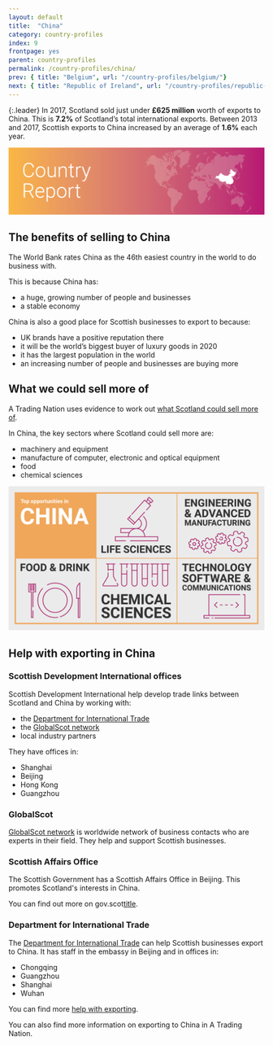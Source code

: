```yaml
---
layout: default
title:  "China"
category: country-profiles
index: 9
frontpage: yes
parent: country-profiles
permalink: /country-profiles/china/
prev: { title: "Belgium", url: "/country-profiles/belgium/"}
next: { title: "Republic of Ireland", url: "/country-profiles/republic-of-ireland/"}
---
```


{:.leader}
In 2017, Scotland sold just under **£625 million** worth of exports to China. This is **7.2%** of Scotland’s total international exports. Between 2013 and 2017, Scottish exports to China increased by an average of **1.6%** each year.

![An image of China outlined on a map](/assets/images/country_maps/09-China.png)

## The benefits of selling to China

The World Bank rates China as the 46th easiest country in the world to do business with.

This is because China has:

* a huge, growing number of people and businesses
* a stable economy

China is also a good place for Scottish businesses to export to because:

* UK brands have a positive reputation there
* it will be the world’s biggest buyer of luxury goods in 2020
* it has the largest population in the world
* an increasing number of people and businesses are buying more

## What we could sell more of
A Trading Nation uses evidence to work out [what Scotland could sell more of](https://tradingnation.mygov.scot/what-people-are-buying/).

In China, the key sectors where Scotland could sell more are:

* machinery and equipment
* manufacture of computer, electronic and optical equipment
* food
* chemical sciences

![An infographic of top opportunities in China](/assets/images/country_infographics/09-China-top-opportunities.png)

## Help with exporting in China

### Scottish Development International offices
Scottish Development International help develop trade links between Scotland and China by working with:

* the [Department for International Trade](https://www.gov.uk/government/organisations/department-for-international-trade)
* the [GlobalScot network](https://www.globalscot.com/)
* local industry partners

They have offices in:

* Shanghai
* Beijing
* Hong Kong
* Guangzhou

### GlobalScot
[GlobalScot network](https://www.globalscot.com/) is worldwide network of business contacts who are experts in their field. They help and support Scottish businesses.

### Scottish Affairs Office
The Scottish Government has a Scottish Affairs Office in Beijing. This promotes Scotland's interests in China.

You can find out more on gov.scot[title](https://www.example.com).

### Department for International Trade
The [Department for International Trade](https://www.gov.uk/guidance/exporting-to-china) can help Scottish businesses export to China. It has staff in the embassy in Beijing and in offices in:

* Chongqing
* Guangzhou
* Shanghai
* Wuhan

You can find more [help with exporting](https://tradingnation.mygov.scot/help-for-businesses/).

You can also find more information on exporting to China in A Trading Nation.
